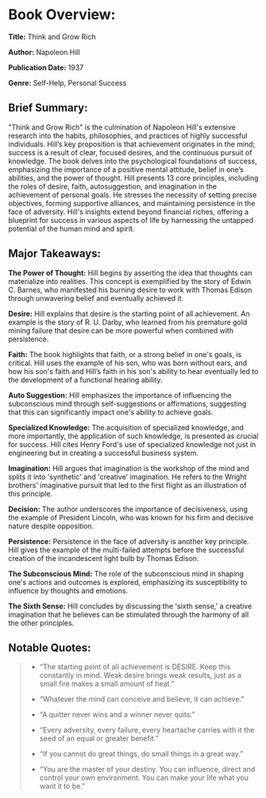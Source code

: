 

Book Overview:
==============

**Title:** Think and Grow Rich

**Author:** Napoleon Hill

**Publication Date:** 1937

**Genre:** Self-Help, Personal Success

Brief Summary:
--------------

"Think and Grow Rich" is the culmination of Napoleon Hill's extensive research into the habits, philosophies, and practices of highly successful individuals. Hill’s key proposition is that achievement originates in the mind; success is a result of clear, focused desires, and the continuous pursuit of knowledge. The book delves into the psychological foundations of success, emphasizing the importance of a positive mental attitude, belief in one’s abilities, and the power of thought. Hill presents 13 core principles, including the roles of desire, faith, autosuggestion, and imagination in the achievement of personal goals. He stresses the necessity of setting precise objectives, forming supportive alliances, and maintaining persistence in the face of adversity. Hill's insights extend beyond financial riches, offering a blueprint for success in various aspects of life by harnessing the untapped potential of the human mind and spirit.

Major Takeaways:
----------------

**The Power of Thought:** Hill begins by asserting the idea that thoughts can materialize into realities. This concept is exemplified by the story of Edwin C. Barnes, who manifested his burning desire to work with Thomas Edison through unwavering belief and eventually achieved it.

**Desire:** Hill explains that desire is the starting point of all achievement. An example is the story of R. U. Darby, who learned from his premature gold mining failure that desire can be more powerful when combined with persistence.

**Faith:** The book highlights that faith, or a strong belief in one's goals, is critical. Hill uses the example of his son, who was born without ears, and how his son's faith and Hill’s faith in his son's ability to hear eventually led to the development of a functional hearing ability.

**Auto Suggestion:** Hill emphasizes the importance of influencing the subconscious mind through self-suggestions or affirmations, suggesting that this can significantly impact one's ability to achieve goals.

**Specialized Knowledge:** The acquisition of specialized knowledge, and more importantly, the application of such knowledge, is presented as crucial for success. Hill cites Henry Ford's use of specialized knowledge not just in engineering but in creating a successful business system.

**Imagination:** Hill argues that imagination is the workshop of the mind and splits it into 'synthetic' and 'creative' imagination. He refers to the Wright brothers' imaginative pursuit that led to the first flight as an illustration of this principle.

**Decision:** The author underscores the importance of decisiveness, using the example of President Lincoln, who was known for his firm and decisive nature despite opposition.

**Persistence:** Persistence in the face of adversity is another key principle. Hill gives the example of the multi-failed attempts before the successful creation of the incandescent light bulb by Thomas Edison.

**The Subconscious Mind:** The role of the subconscious mind in shaping one's actions and outcomes is explored, emphasizing its susceptibility to influence by thoughts and emotions.

**The Sixth Sense:** Hill concludes by discussing the 'sixth sense,' a creative imagination that he believes can be stimulated through the harmony of all the other principles.

Notable Quotes:
---------------

> *   “The starting point of all achievement is DESIRE. Keep this constantly in mind. Weak desire brings weak results, just as a small fire makes a small amount of heat.”
>     
> *   “Whatever the mind can conceive and believe, it can achieve.”
>     
> *   “A quitter never wins and a winner never quits.”
>     
> *   “Every adversity, every failure, every heartache carries with it the seed of an equal or greater benefit.”
>     
> *   “If you cannot do great things, do small things in a great way.”
>     
> *   “You are the master of your destiny. You can influence, direct and control your own environment. You can make your life what you want it to be.”
>
